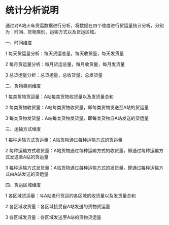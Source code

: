 统计分析说明
======
通过对A站火车货运数据进行分析，将数据在四个维度进行货运量统计分析，分别为：时间、货物类别、运输方式以及货运区域。

一、时间维度

1 每天货运量分析：每天货运总量，每天收货量，每天发货量

2 每月货运量分析：每月货运总量，每月收货量，每月发货量

3 总货运量分析：总货运量，总收货量，总发货量

二、货物类别维度

1 每类货物货运量：A站每类货物收货量以及发货量总和

2 每类货物收货量：A站每类货物收货量，即每类货物发送至A站的货运量

3 每类货物发货量：A站每类货物发货量，即每类货物自A站发送的货运量

三、运输方式维度

1 每种运输方式货运量：A站货物通过每种运输方式的货运量

2 每种运输方式收货量：A站货物通过每种运输方式的收货量，即通过每种运输方式发送至A站的货运量

3 每种运输方式发货量：A站货物通过每种运输方式的发货量，即通过每种运输方式由A站发送的货运量

四、货运区域维度

1 各区域货运量：与A站进行货运的各区域的收货量以及发货量总和

2 各区域收货量：各区域接受自A站发送的货物货运量

3 各区域发货量：各区域发送至A站的货物货运量
